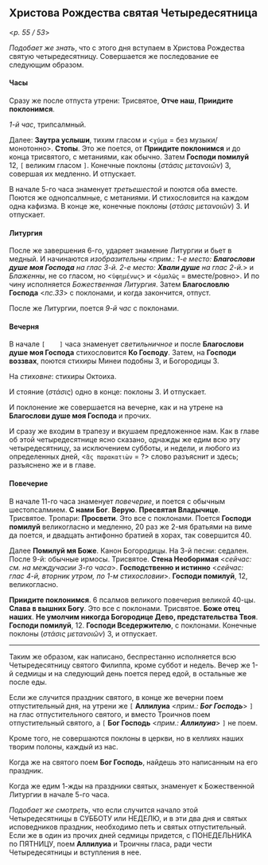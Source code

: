 ## Христова Рождества святая Четыредесятница

<*p. 55 / 53*>

*Подобает же знать*, что с этого дня вступаем в Христова Рождества святую четыредесятницу. Совершается 
же последование ее следующим образом. 

#### Часы

Сразу же после отпуста утрени: Трисвятое, **Отче наш**, **Приидите поклонимся**. 

*1-й час*, трипсалмный.
 
Далее: **Заутра услыши**, тихим гласом и <`χύμα` = без музыки/монотонно>. **Стопы**. Это же поется, 
от **Приидите поклонимся** и до конца трисвятого, с метаниями, как обычно. Затем **Господи помилуй** 12, 
`[` великим гласом `]`. Конечные поклоны (*στάσις μετανοιῶν*) 3, совершая их медленно. И отпускает. 

В начале 5-го часа знаменует *третьешестой* и поются оба вместе. Поются же однопсалмные, с метаниями. 
И стихословится на каждом одна кафизма. В конце же, конечные поклоны (*στάσις μετανοιῶν*) 3. 
И отпускает. 

#### Литургия

После же завершения 6-го, ударяет знамение Литургии и бьет в медный. И начинаются *изобразительны* 
<*прим.: 1-е место: **Благослови душе моя Господа** на глас 3-й. 2-е место: **Хвали душе** на глас 2-й.*>
и *Блаженны*, не со гласом, но <`ὑφημένως`> и <`ὁμαλῶς` = вместе/ровно>. И по чину исполняется 
*Божественная Литургия*. Затем **Благословлю Господа** <*пс.33*> с поклонами, и когда закончится, отпуст.

После же Литургии, поется *9-й час* с поклонами. 

#### Вечерня

В начале `[    ]` часа знаменует *светильничное* и после **Благослови душе моя Господа** стихословится 
**Ко Господу**. Затем, на **Господи воззвах**, поются стихиры Минеи подобны 3, и Богородицы 3. 

На *стиховне*: стихиры Октоиха. 

И стояние (*στάσις*) одно в конце: поклоны 3. И отпускает. 

И поклонение же совершается на вечерне, как и на утрене на **Благослови душе моя Господа** и прочих. 

И сразу же входим в трапезу и вкушаем предложенное нам. Как в главе об этой четыредесятнице ясно сказано, 
однажды же едим всю эту четыредесятницу, за исключением субботы, и недели, и любого из определенных дней, 
<`ἃς παρακατιὼν` = ?> слово разъяснит и здесь; разъяснено же и в главе. 

#### Повечерие

В начале 11-го часа знаменует *повечерие*, и поется с обычным шестопсалмием. **С нами Бог**. **Верую**. 
**Пресвятая Владычице**. Трисвятое. Тропари: **Просвети**. Это все с поклонами. Поется **Господи помилуй** 
великогласно и медленно, 20 раз же 2-мя братьями на виме да поется, и двадцать антифонно братией в хорах, 
так совершится 40. 

Далее **Помилуй мя Боже**. Канон Богородицы. На 3-й песни: седален. После 9-й: обычные ирмосы. 
Трисвятое. **Стена Необоримая** <*сейчас: см. на междучасии 3-го часа*>. 
**Господственно и истинно** <*сейчас: глас 4-й, вторник утром, по 1-м стихословии*>. 
**Господи помилуй**, 12, великогласно. 

**Приидите поклонимся**. 6 псалмов великого повечерия великой 40-цы. **Слава в вышних Богу**. Это все 
с поклонами. Трисвятое. **Боже отец наших**. **Не умолчим никогда Богородице Дево, предстательства Твоя**. 
**Господи помилуй**, 12. **Господи Вседержителю**, с поклонами. Конечные поклоны (*στάσις μετανοιῶν*) 3, 
и отпускает. 

---

Таким же образом, как написано, беспрестанно исполняется всю Четыредесятницу святого Филиппа, кроме суббот 
и недель. Вечер же 1-й седмицы и на следующий день поется перед едой, в остальные же после еды. 

Если же случится праздник святого, в конце же вечерни поем отпустительный дня, на утрени же 
`[` **Аллилуиа** <*прим.: **Бог Господь***> `]` на глас отпустительного святого, и вместо Троичнов поем 
отпустительный святого, а `[` **Бог Господь** <*прим.: **Аллилуиа***> `]` не поем.  

Кроме того, не совершаются поклоны в церкви, но в келлиях наших творим полоны, каждый из нас. 

Когда же на святого поем **Бог Господь**, найдешь это написанным на его праздник. 

Когда же едим 1-жды на праздники святых, знаменует к Божественной Литургии в начале 5-го часа. 

*Подобает же смотреть*, что если случится начало этой Четыредесятницы в СУББОТУ или НЕДЕЛЮ, 
и в эти два дня и святых исповедников праздник, необходимо петь и святых отпустительный. Если же 
в один из прочих дней седмицы придется, с ПОНЕДЕЛЬНИКА по ПЯТНИЦУ, поем **Аллилуиа** и 
Троичны гласа, ради чести Четыредесятницы и вступления в нее. 
